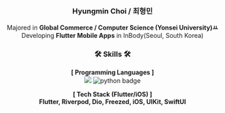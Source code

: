 <div align="center">
  
###  Hyungmin Choi / 최형민
Majored in **Global Commerce / Computer Science (Yonsei University)ㅛ**<br> Developing **Flutter Mobile Apps** in InBody(Seoul, South Korea)<br>

### 🛠️ Skills 🛠️
**[ Programming Languages ]**<br>
<img src="https://img.shields.io/badge/swift-F05138?style=for-the-badge&logo=swift&logoColor=white"> 
![python badge](https://img.shields.io/badge/-PYTHON-%23F7DF1E?style=for-the-badge&logo=Python&logoColor=white&color=3776AB)

**[ Tech Stack (Flutter/iOS) ]**<br>
**Flutter, Riverpod, Dio, Freezed, iOS, UIKit, SwiftUI**

</div>

